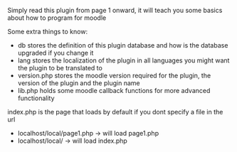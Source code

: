 Simply read this plugin from page 1 onward, it will teach you some basics about how to program for moodle

Some extra things to know:
- db stores the definition of this plugin database and how is the database upgraded if you change it
- lang stores the localization of the plugin in all languages you might want the plugin to be translated to
- version.php stores the moodle version required for the plugin, the version of the plugin and the plugin name
- lib.php holds some moodle callback functions for more advanced functionality

index.php is the page that loads by default if you dont specify a file in the url
- localhost/local/page1.php -> will load page1.php
- localhost/local/ -> will load index.php

